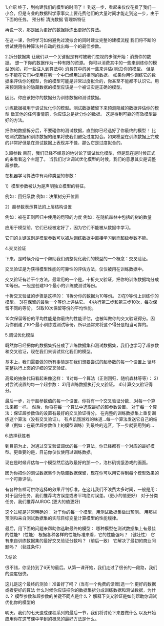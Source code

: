 1.介绍
终于，到构建我们的模型的时间了！
到这一步，看起来仅仅花费了我们一小会，但是专业的数据科学家事实上要花费他们的大量时间才能走到这一步，由于下面的任务。
  预分析
  清洗数据
  管理新特征

再说一次，那是因为更好的数据锤炼出更好的算法。

在这一课，你将学习如何避免过渡拟合的同时建立完整的建模流程
我们将不断的尝试使用各种算法并自动的找出每一个的最佳参数。

2.拆分数据集
 让我们以一个关键但是有时被我们忽视的步骤开始：消费你的数据。
 想一下你的数据作为一种有限的资源。
 你可以消费其中的一些来训练你的模型(例如，将一些注入到算法中)
 消费其中的另一些来评估(测试)你的模型。
 但是你不能在它们中使用在另一个中已经用过的相同的数据。
 如果你用你训练它的数据来评估你的模型，你的模型可能是非常过度拟合的，你甚至不能都不认识它。用来预测陌生的隐藏数据的模型应该是一个被证实是正确的模型。

 因此，你应该把你的数据分为训练数据和测试数据。

 训练数据被用于调试优化你的模型。测试数据被留下来预测隐藏的数据评估你的模型
 做其他的任何事情前，你应该总是拆分你的数据。
 这是得到可靠的有效模型最好的方法。

把你的数据拆分后，不要碰你的测试数据，直到你已经选好了你最终的模型！
 比较测试数据和训练数据的结果将使我们避免过度拟合。如果模型在训练数据上完成的非常好但是在测试数据上表现并不佳，那么它是过度拟合的。

3.超参数
目前，我们已经不经意的地讨论了调试优化模型，但是现在是时候正式的来看看这个主题了。
当我们讨论调试优化模型的时候，我们的意思其实是调整超参数。

在机器学习算法中有两种类型的参数：

1）模型参数被认为是声明独立模型的特征。

  例如：回归系数
  例如：决策树分开位置

2）超参数表示算法的上层结构设置

  例如：被在正则回归中使用的罚项的力度
  例如：在随机森林中包括的树的数量

应用于模型前，它们已经被定好了，因为它们不能被从数据中学习。

它们的关键区别是模型参数可以被从训练数据中直接学习到而超级参数不能。

4.交叉验证

下来，是时候介绍一个帮助我们调整优化我们的模型的一个概念：交叉验证。

交叉验证是为获得模型性能的可靠性的评估方法，仅仅被用在训练数据中。

交叉验证有若干个方法。最常用的一个是，十折交叉验证，把你的训练数据均分成10等份。一般是创建10个最小的训练或测试等份。

  十折交叉验证的步骤是这样的：
    1)拆分你的数据为10等份。
    2)在9等份上训练你的模型。
    3)在保留的最后一个等份上评估它。
    4)执行第二步和第三步10次，每次保留不同的等份。
    5)取10次保留等份的平均性能。

10次保留等份的平均性能是你最终的性能评估，也被叫做你的交叉验证得分。因为你创建了10个最小训练或测试等份，所以通常来将这个得分是相当可靠的。

5.调试优化模型

既然你已经把你的数据集拆分成了训练数据集和测试数据集，我们也学习了超参数和交叉验证，现在我们来调试优化我们的模型。

基本上，我们需要做的所有事情是在我们想要尝试的超参数的每一个设置上 循环完整执行上面的详细的交叉验证。

高级的抽象代码看起来像这样：
  1)对每一个算法（正则回归、随机森林等等）：
  2)对尝试设置的每一个超参数：
  3)用训练数据执行交叉验证。
  4)计算交叉验证得分。

最后一步，对于超参数值的每一个设置，你将有一个交叉验证分数....对每一个算法来都一样。
然后，你将在每一个算法中选取最好的超参数设置。
对于每一个算法：保证超参数值的设置有最好的交叉验证得分。
在完整的训练数据集上重复训练这个算法（没有交叉验证）。
有点饥饿游戏的味道...每一个算法发送它自己的结果（例如：在最优超参数值上的模型训练）到最终的选区，下一步就要用到的...

6.选择获胜者

到目前为止，对通过交叉验证调优的每一个算法，你已经都有一个对应的最好模型。更重要的是，目前你仅仅使用过训练数据。

现在是时候评估每一个模型然后选取最好的那一个，洛杉矶饥饿游戏的画面。

因为你把你的测试数据集作为隐藏数据保留，现在你可以用它得到每个模型效果的一个可靠评估。

有各种各样可供你选择的效果评判标准。在这儿我们不浪费太多时间，一般是用：
  对于回归任务，我们推荐均方误差或者平均绝对误差。（更小的值更好）
  对于分类任务，我们推荐AUROC.(更大的值更好)

这个过程是非常明确的：
  对于你的每一个模型，用测试数据集做出预测。
  用那些预测和来自测试数据集的实际目标变量计算模型的性能规律。

最后，用下面的问题来帮助你选取最终的模型：
  哪种模型在测试数据集上有最佳的性能?（性能）
  根据各种各样的性能标准来看，它的性能强吗？（健壮性）
  它有来自训练数据集的最好交叉验证分数吗？（前后一致）
  它解决了最初的商业问题吗？（获胜条件）

7.结论

很不错，你坚持到了6天的最后。从第一课开始，我们走过了很长的一段路，我们的速度很快。

这儿是这个最终的测验！准备好了吗？
(当有一个免费的馈赠)选一个:更好的数据或者更好的算法
什么时候你应该把你的数据集拆分成训练数据和测试数据，为什么？
模型参数和超参数的关键不同点是什么？
解释下交叉验证是如何帮助你调试优化你的模型的

明天，我们的七天速成课程系列的最后一节，我们将讨论下来要做什么
以及开始应用你在这节课中学到的概念的最好方法是什么。